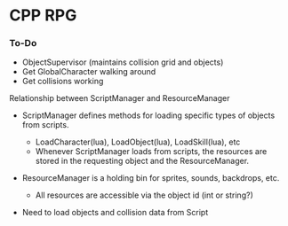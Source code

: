# CPP RPG

### To-Do
 - ObjectSupervisor (maintains collision grid and objects)
 - Get GlobalCharacter walking around
 - Get collisions working


Relationship between ScriptManager and ResourceManager
 - ScriptManager defines methods for loading specific types of objects from scripts.
   - LoadCharacter(lua), LoadObject(lua), LoadSkill(lua), etc
   - Whenever ScriptManager loads from scripts, the resources are stored in the requesting
     object and the ResourceManager.

 - ResourceManager is a holding bin for sprites, sounds, backdrops, etc.
   - All resources are accessible via the object id (int or string?)

 - Need to load objects and collision data from Script
